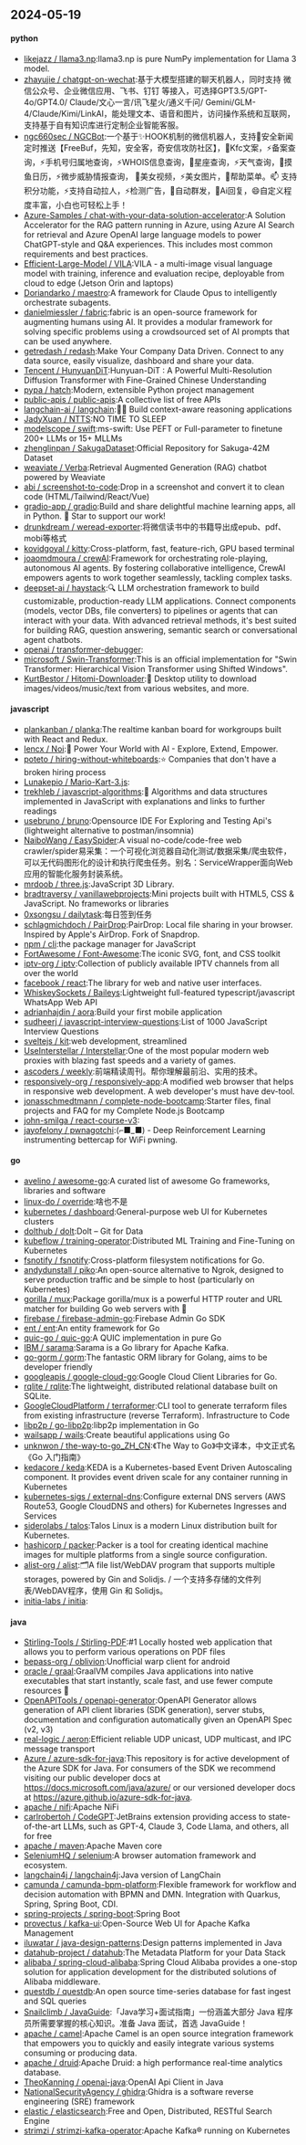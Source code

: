 ## 2024-05-19

#### python
* [likejazz / llama3.np](https://github.com/likejazz/llama3.np):llama3.np is pure NumPy implementation for Llama 3 model.
* [zhayujie / chatgpt-on-wechat](https://github.com/zhayujie/chatgpt-on-wechat):基于大模型搭建的聊天机器人，同时支持 微信公众号、企业微信应用、飞书、钉钉 等接入，可选择GPT3.5/GPT-4o/GPT4.0/ Claude/文心一言/讯飞星火/通义千问/ Gemini/GLM-4/Claude/Kimi/LinkAI，能处理文本、语音和图片，访问操作系统和互联网，支持基于自有知识库进行定制企业智能客服。
* [ngc660sec / NGCBot](https://github.com/ngc660sec/NGCBot):一个基于✨HOOK机制的微信机器人，支持🌱安全新闻定时推送【FreeBuf，先知，安全客，奇安信攻防社区】，👯Kfc文案，⚡备案查询，⚡手机号归属地查询，⚡WHOIS信息查询，🎉星座查询，⚡天气查询，🌱摸鱼日历，⚡微步威胁情报查询， 🐛美女视频，⚡美女图片，👯帮助菜单。📫 支持积分功能，⚡支持自动拉人，⚡检测广告，🌱自动群发，👯Ai回复，😄自定义程度丰富，小白也可轻松上手！
* [Azure-Samples / chat-with-your-data-solution-accelerator](https://github.com/Azure-Samples/chat-with-your-data-solution-accelerator):A Solution Accelerator for the RAG pattern running in Azure, using Azure AI Search for retrieval and Azure OpenAI large language models to power ChatGPT-style and Q&A experiences. This includes most common requirements and best practices.
* [Efficient-Large-Model / VILA](https://github.com/Efficient-Large-Model/VILA):VILA - a multi-image visual language model with training, inference and evaluation recipe, deployable from cloud to edge (Jetson Orin and laptops)
* [Doriandarko / maestro](https://github.com/Doriandarko/maestro):A framework for Claude Opus to intelligently orchestrate subagents.
* [danielmiessler / fabric](https://github.com/danielmiessler/fabric):fabric is an open-source framework for augmenting humans using AI. It provides a modular framework for solving specific problems using a crowdsourced set of AI prompts that can be used anywhere.
* [getredash / redash](https://github.com/getredash/redash):Make Your Company Data Driven. Connect to any data source, easily visualize, dashboard and share your data.
* [Tencent / HunyuanDiT](https://github.com/Tencent/HunyuanDiT):Hunyuan-DiT : A Powerful Multi-Resolution Diffusion Transformer with Fine-Grained Chinese Understanding
* [pypa / hatch](https://github.com/pypa/hatch):Modern, extensible Python project management
* [public-apis / public-apis](https://github.com/public-apis/public-apis):A collective list of free APIs
* [langchain-ai / langchain](https://github.com/langchain-ai/langchain):🦜🔗 Build context-aware reasoning applications
* [JadyXuan / NTTS](https://github.com/JadyXuan/NTTS):NO TIME TO SLEEP
* [modelscope / swift](https://github.com/modelscope/swift):ms-swift: Use PEFT or Full-parameter to finetune 200+ LLMs or 15+ MLLMs
* [zhenglinpan / SakugaDataset](https://github.com/zhenglinpan/SakugaDataset):Official Repository for Sakuga-42M Dataset
* [weaviate / Verba](https://github.com/weaviate/Verba):Retrieval Augmented Generation (RAG) chatbot powered by Weaviate
* [abi / screenshot-to-code](https://github.com/abi/screenshot-to-code):Drop in a screenshot and convert it to clean code (HTML/Tailwind/React/Vue)
* [gradio-app / gradio](https://github.com/gradio-app/gradio):Build and share delightful machine learning apps, all in Python. 🌟 Star to support our work!
* [drunkdream / weread-exporter](https://github.com/drunkdream/weread-exporter):将微信读书中的书籍导出成epub、pdf、mobi等格式
* [kovidgoyal / kitty](https://github.com/kovidgoyal/kitty):Cross-platform, fast, feature-rich, GPU based terminal
* [joaomdmoura / crewAI](https://github.com/joaomdmoura/crewAI):Framework for orchestrating role-playing, autonomous AI agents. By fostering collaborative intelligence, CrewAI empowers agents to work together seamlessly, tackling complex tasks.
* [deepset-ai / haystack](https://github.com/deepset-ai/haystack):🔍 LLM orchestration framework to build customizable, production-ready LLM applications. Connect components (models, vector DBs, file converters) to pipelines or agents that can interact with your data. With advanced retrieval methods, it's best suited for building RAG, question answering, semantic search or conversational agent chatbots.
* [openai / transformer-debugger](https://github.com/openai/transformer-debugger):
* [microsoft / Swin-Transformer](https://github.com/microsoft/Swin-Transformer):This is an official implementation for "Swin Transformer: Hierarchical Vision Transformer using Shifted Windows".
* [KurtBestor / Hitomi-Downloader](https://github.com/KurtBestor/Hitomi-Downloader):🍰 Desktop utility to download images/videos/music/text from various websites, and more.

#### javascript
* [plankanban / planka](https://github.com/plankanban/planka):The realtime kanban board for workgroups built with React and Redux.
* [lencx / Noi](https://github.com/lencx/Noi):🚀 Power Your World with AI - Explore, Extend, Empower.
* [poteto / hiring-without-whiteboards](https://github.com/poteto/hiring-without-whiteboards):⭐️ Companies that don't have a broken hiring process
* [Lunakepio / Mario-Kart-3.js](https://github.com/Lunakepio/Mario-Kart-3.js):
* [trekhleb / javascript-algorithms](https://github.com/trekhleb/javascript-algorithms):📝 Algorithms and data structures implemented in JavaScript with explanations and links to further readings
* [usebruno / bruno](https://github.com/usebruno/bruno):Opensource IDE For Exploring and Testing Api's (lightweight alternative to postman/insomnia)
* [NaiboWang / EasySpider](https://github.com/NaiboWang/EasySpider):A visual no-code/code-free web crawler/spider易采集：一个可视化浏览器自动化测试/数据采集/爬虫软件，可以无代码图形化的设计和执行爬虫任务。别名：ServiceWrapper面向Web应用的智能化服务封装系统。
* [mrdoob / three.js](https://github.com/mrdoob/three.js):JavaScript 3D Library.
* [bradtraversy / vanillawebprojects](https://github.com/bradtraversy/vanillawebprojects):Mini projects built with HTML5, CSS & JavaScript. No frameworks or libraries
* [0xsongsu / dailytask](https://github.com/0xsongsu/dailytask):每日签到任务
* [schlagmichdoch / PairDrop](https://github.com/schlagmichdoch/PairDrop):PairDrop: Local file sharing in your browser. Inspired by Apple's AirDrop. Fork of Snapdrop.
* [npm / cli](https://github.com/npm/cli):the package manager for JavaScript
* [FortAwesome / Font-Awesome](https://github.com/FortAwesome/Font-Awesome):The iconic SVG, font, and CSS toolkit
* [iptv-org / iptv](https://github.com/iptv-org/iptv):Collection of publicly available IPTV channels from all over the world
* [facebook / react](https://github.com/facebook/react):The library for web and native user interfaces.
* [WhiskeySockets / Baileys](https://github.com/WhiskeySockets/Baileys):Lightweight full-featured typescript/javascript WhatsApp Web API
* [adrianhajdin / aora](https://github.com/adrianhajdin/aora):Build your first mobile application
* [sudheerj / javascript-interview-questions](https://github.com/sudheerj/javascript-interview-questions):List of 1000 JavaScript Interview Questions
* [sveltejs / kit](https://github.com/sveltejs/kit):web development, streamlined
* [UseInterstellar / Interstellar](https://github.com/UseInterstellar/Interstellar):One of the most popular modern web proxies with blazing fast speeds and a variety of games.
* [ascoders / weekly](https://github.com/ascoders/weekly):前端精读周刊。帮你理解最前沿、实用的技术。
* [responsively-org / responsively-app](https://github.com/responsively-org/responsively-app):A modified web browser that helps in responsive web development. A web developer's must have dev-tool.
* [jonasschmedtmann / complete-node-bootcamp](https://github.com/jonasschmedtmann/complete-node-bootcamp):Starter files, final projects and FAQ for my Complete Node.js Bootcamp
* [john-smilga / react-course-v3](https://github.com/john-smilga/react-course-v3):
* [jayofelony / pwnagotchi](https://github.com/jayofelony/pwnagotchi):(⌐■_■) - Deep Reinforcement Learning instrumenting bettercap for WiFi pwning.

#### go
* [avelino / awesome-go](https://github.com/avelino/awesome-go):A curated list of awesome Go frameworks, libraries and software
* [linux-do / override](https://github.com/linux-do/override):啥也不是
* [kubernetes / dashboard](https://github.com/kubernetes/dashboard):General-purpose web UI for Kubernetes clusters
* [dolthub / dolt](https://github.com/dolthub/dolt):Dolt – Git for Data
* [kubeflow / training-operator](https://github.com/kubeflow/training-operator):Distributed ML Training and Fine-Tuning on Kubernetes
* [fsnotify / fsnotify](https://github.com/fsnotify/fsnotify):Cross-platform filesystem notifications for Go.
* [andydunstall / piko](https://github.com/andydunstall/piko):An open-source alternative to Ngrok, designed to serve production traffic and be simple to host (particularly on Kubernetes)
* [gorilla / mux](https://github.com/gorilla/mux):Package gorilla/mux is a powerful HTTP router and URL matcher for building Go web servers with 🦍
* [firebase / firebase-admin-go](https://github.com/firebase/firebase-admin-go):Firebase Admin Go SDK
* [ent / ent](https://github.com/ent/ent):An entity framework for Go
* [quic-go / quic-go](https://github.com/quic-go/quic-go):A QUIC implementation in pure Go
* [IBM / sarama](https://github.com/IBM/sarama):Sarama is a Go library for Apache Kafka.
* [go-gorm / gorm](https://github.com/go-gorm/gorm):The fantastic ORM library for Golang, aims to be developer friendly
* [googleapis / google-cloud-go](https://github.com/googleapis/google-cloud-go):Google Cloud Client Libraries for Go.
* [rqlite / rqlite](https://github.com/rqlite/rqlite):The lightweight, distributed relational database built on SQLite.
* [GoogleCloudPlatform / terraformer](https://github.com/GoogleCloudPlatform/terraformer):CLI tool to generate terraform files from existing infrastructure (reverse Terraform). Infrastructure to Code
* [libp2p / go-libp2p](https://github.com/libp2p/go-libp2p):libp2p implementation in Go
* [wailsapp / wails](https://github.com/wailsapp/wails):Create beautiful applications using Go
* [unknwon / the-way-to-go_ZH_CN](https://github.com/unknwon/the-way-to-go_ZH_CN):《The Way to Go》中文译本，中文正式名《Go 入门指南》
* [kedacore / keda](https://github.com/kedacore/keda):KEDA is a Kubernetes-based Event Driven Autoscaling component. It provides event driven scale for any container running in Kubernetes
* [kubernetes-sigs / external-dns](https://github.com/kubernetes-sigs/external-dns):Configure external DNS servers (AWS Route53, Google CloudDNS and others) for Kubernetes Ingresses and Services
* [siderolabs / talos](https://github.com/siderolabs/talos):Talos Linux is a modern Linux distribution built for Kubernetes.
* [hashicorp / packer](https://github.com/hashicorp/packer):Packer is a tool for creating identical machine images for multiple platforms from a single source configuration.
* [alist-org / alist](https://github.com/alist-org/alist):🗂️A file list/WebDAV program that supports multiple storages, powered by Gin and Solidjs. / 一个支持多存储的文件列表/WebDAV程序，使用 Gin 和 Solidjs。
* [initia-labs / initia](https://github.com/initia-labs/initia):

#### java
* [Stirling-Tools / Stirling-PDF](https://github.com/Stirling-Tools/Stirling-PDF):#1 Locally hosted web application that allows you to perform various operations on PDF files
* [bepass-org / oblivion](https://github.com/bepass-org/oblivion):Unofficial warp client for android
* [oracle / graal](https://github.com/oracle/graal):GraalVM compiles Java applications into native executables that start instantly, scale fast, and use fewer compute resources 🚀
* [OpenAPITools / openapi-generator](https://github.com/OpenAPITools/openapi-generator):OpenAPI Generator allows generation of API client libraries (SDK generation), server stubs, documentation and configuration automatically given an OpenAPI Spec (v2, v3)
* [real-logic / aeron](https://github.com/real-logic/aeron):Efficient reliable UDP unicast, UDP multicast, and IPC message transport
* [Azure / azure-sdk-for-java](https://github.com/Azure/azure-sdk-for-java):This repository is for active development of the Azure SDK for Java. For consumers of the SDK we recommend visiting our public developer docs at https://docs.microsoft.com/java/azure/ or our versioned developer docs at https://azure.github.io/azure-sdk-for-java.
* [apache / nifi](https://github.com/apache/nifi):Apache NiFi
* [carlrobertoh / CodeGPT](https://github.com/carlrobertoh/CodeGPT):JetBrains extension providing access to state-of-the-art LLMs, such as GPT-4, Claude 3, Code Llama, and others, all for free
* [apache / maven](https://github.com/apache/maven):Apache Maven core
* [SeleniumHQ / selenium](https://github.com/SeleniumHQ/selenium):A browser automation framework and ecosystem.
* [langchain4j / langchain4j](https://github.com/langchain4j/langchain4j):Java version of LangChain
* [camunda / camunda-bpm-platform](https://github.com/camunda/camunda-bpm-platform):Flexible framework for workflow and decision automation with BPMN and DMN. Integration with Quarkus, Spring, Spring Boot, CDI.
* [spring-projects / spring-boot](https://github.com/spring-projects/spring-boot):Spring Boot
* [provectus / kafka-ui](https://github.com/provectus/kafka-ui):Open-Source Web UI for Apache Kafka Management
* [iluwatar / java-design-patterns](https://github.com/iluwatar/java-design-patterns):Design patterns implemented in Java
* [datahub-project / datahub](https://github.com/datahub-project/datahub):The Metadata Platform for your Data Stack
* [alibaba / spring-cloud-alibaba](https://github.com/alibaba/spring-cloud-alibaba):Spring Cloud Alibaba provides a one-stop solution for application development for the distributed solutions of Alibaba middleware.
* [questdb / questdb](https://github.com/questdb/questdb):An open source time-series database for fast ingest and SQL queries
* [Snailclimb / JavaGuide](https://github.com/Snailclimb/JavaGuide):「Java学习+面试指南」一份涵盖大部分 Java 程序员所需要掌握的核心知识。准备 Java 面试，首选 JavaGuide！
* [apache / camel](https://github.com/apache/camel):Apache Camel is an open source integration framework that empowers you to quickly and easily integrate various systems consuming or producing data.
* [apache / druid](https://github.com/apache/druid):Apache Druid: a high performance real-time analytics database.
* [TheoKanning / openai-java](https://github.com/TheoKanning/openai-java):OpenAI Api Client in Java
* [NationalSecurityAgency / ghidra](https://github.com/NationalSecurityAgency/ghidra):Ghidra is a software reverse engineering (SRE) framework
* [elastic / elasticsearch](https://github.com/elastic/elasticsearch):Free and Open, Distributed, RESTful Search Engine
* [strimzi / strimzi-kafka-operator](https://github.com/strimzi/strimzi-kafka-operator):Apache Kafka® running on Kubernetes

